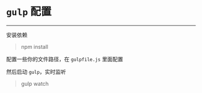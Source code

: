 # `gulp` 配置

---

安装依赖

> npm install

配置一些你的文件路径，在 `gulpfile.js` 里面配置

然后启动 `gulp`，实时监听

> gulp watch


